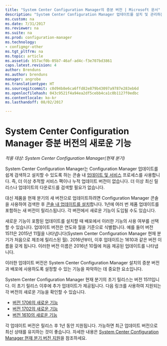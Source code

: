 ```yaml
---
title: "System Center Configuration Manager의 증분 버전 | Microsoft 문서"
description: "System Center Configuration Manager 업데이트를 설치 및 관리하는 방법을 알아봅니다."
ms.custom: na
ms.date: 7/31/2017
ms.reviewer: na
ms.suite: na
ms.prod: configuration-manager
ms.technology:
- configmgr-other
ms.tgt_pltfrm: na
ms.topic: article
ms.assetid: b57acf0b-05b7-46af-ad4c-f3e707bd3861
caps.latest.revision: 4
author: Brenduns
ms.author: brenduns
manager: angrobe
ms.translationtype: HT
ms.sourcegitcommit: c0d94b8e6ca6ffd82e879b43097a9787e283eb6d
ms.openlocfilehash: 043c9521f4a94ea2df5cebb4ca1c0b1127f0edbc
ms.contentlocale: ko-kr
ms.lasthandoff: 08/02/2017

---
```

# <a name="whats-new-in-system-center-configuration-manager-incremental-versions"></a>System Center Configuration Manager 증분 버전의 새로운 기능

*적용 대상: System Center Configuration Manager(현재 분기)*




 System Center Configuration Manager는 Configuration Manager 업데이트를 쉽게 검색하고 설치할 수 있도록 하는 콘솔 내 [업데이트 및 서비스](/sccm/core/servers/manage/updates) 프로세스를 사용합니다. 즉, 더 이상 추적할 서비스 팩이나 누적 업데이트 버전이 없습니다. 더 이상 최신 릴리스나 업데이트의 다운로드를 검색할 필요가 없습니다.

 대신 제품을 현재 분기의 새 버전으로 업데이트하려면 Configuration Manager 콘솔을 사용하여 검색한 후 [콘솔 내 업데이트를 설치](../../../core/servers/manage/install-in-console-updates.md)합니다. 1년에 여러 번 제품 업데이트를 포함하는 새 버전이 릴리스됩니다. 각 버전에서 새로운 기능이 도입될 수도 있습니다.  

 새로운 기능이 포함된 업데이트를 설치할 때 배포에서 이러한 기능의 사용 여부를 선택할 수 있습니다. 업데이트 버전은 연도와 월을 기준으로 식별합니다. 예를 들어 버전 1511은 2015년 11월을 나타냅니다(System Center Configuration Manager 현재 분기가 처음으로 제조에 릴리스된 월). 2016년부터, 이후 업데이트는 1610과 같은 버전 이름을 갖게 됩니다. 이러한 버전 이름은 2016년 10월에 처음 제공된 업데이트를 나타냅니다.

 이러한 업데이트 버전은 System Center Configuration Manager 설치의 증분 버전과 배포에 사용하도록 설정할 수 있는 기능을 파악하는 데 중요한 요소입니다.

 System Center Configuration Manager 현재 분기의 초기 릴리스는 버전 1511입니다. 이 초기 릴리스 이후에 추가 업데이트가 제공됩니다. 다음 링크를 사용하여 지원되는 각 버전의 새로운 기능을 확인할 수 있습니다.
  - [버전 1706의 새로운 기능](../../../core/plan-design/changes/whats-new-in-version-1706.md)  
  - [버전 1702의 새로운 기능](../../../core/plan-design/changes/whats-new-in-version-1702.md)
  - [버전 1610의 새로운 기능](../../../core/plan-design/changes/whats-new-in-version-1610.md)


 각 업데이트 버전은 릴리스 후 1년 동안 지원됩니다. 가능하면 최근 업데이트 버전으로 최신 상태를 유지하는 것이 좋습니다. 자세한 내용은 [System Center Configuration Manager 현재 분기 버전 지원](../../../core/servers/manage/current-branch-versions-supported.md)을 참조하세요.  

